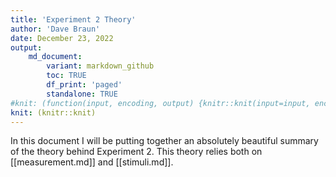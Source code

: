 ```yaml
---
title: 'Experiment 2 Theory'
author: 'Dave Braun'
date: December 23, 2022
output:
    md_document:
        variant: markdown_github
        toc: TRUE
        df_print: 'paged'
        standalone: TRUE
#knit: (function(input, encoding, output) {knitr::knit(input=input, encoding = encoding, output='../md/experiment-2-theory.md')})
knit: (knitr::knit)
---
```


In this document I will be putting together an absolutely beautiful summary of the theory behind Experiment 2. This theory relies both on [[measurement.md]] and [[stimuli.md]].





